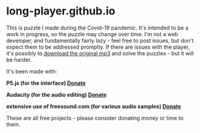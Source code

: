# long-player.github.io

This is puzzle I made during the Covid-19 pandemic. It's intended to be a work in progress, so the puzzle may change over time. 
I'm not a web developer, and fundamentally fairly lazy - feel free to post issues, but don't expect them to be addressed promptly.
If there are issues with the player, it's possibly to [download the original mp3](https://soundcloud.com/user-358161767/2451g) and solve the puzzles - but it will be harder.

It's been made with: 

**P5.js (for the interface) [Donate](https://p5js.org/community/)**

**Audacity (for the audio editing) [Donate](https://www.audacityteam.org/donate/)**

**extensive use of freesound.com (for various audio samples) [Donate](https://freesound.org/donations/donate/)**


These are all free projects - please consider donating money or time to them.

